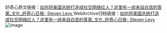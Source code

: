 好奇心原文链接：[如何将美国总统打造成社交网络红人？这里有一组来自白宫的答案_文化_好奇心日报- Steven Levy ](https://www.qdaily.com/articles/7968.html)
WebArchive归档链接：[如何将美国总统打造成社交网络红人？这里有一组来自白宫的答案_文化_好奇心日报- Steven Levy ](http://web.archive.org/web/20190623173213/https://www.qdaily.com/articles/7968.html)
![image](http://ww3.sinaimg.cn/large/007d5XDply1g3wk8nts1kj30u07qokjm)